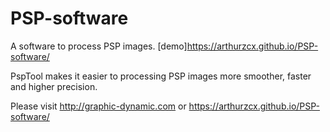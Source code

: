 # PSP-software
A software to process PSP images.
[demo]https://arthurzcx.github.io/PSP-software/

PspTool makes it easier to processing PSP images more smoother, faster and higher precision.

Please visit http://graphic-dynamic.com or https://arthurzcx.github.io/PSP-software/